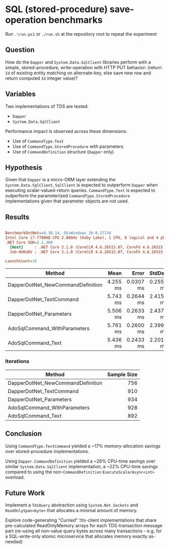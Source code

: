# SQL (stored-procedure) save-operation benchmarks
Run `.\run.ps1` or `./run.sh` at the repository root to repeat the experiment

## Question

How do the `Dapper` and `System.Data.SqlClient` libraries perform with a simple, stored-procedure, write-operation with HTTP PUT behavior: (return `Id` of existing entity matching on alternate-key, else save new row and return computed `Id` integer value)?

## Variables

Two implementations of TDS are tested:

- `Dapper`
- `System.Data.SqlClient`

Performance impact is observed across these dimensions:

- Use of `CommandType.Text`
- Use of `CommandType.StoredProcedure` with parameters
- Use of `CommandDefinition` structure (`Dapper` only)

## Hypothesis

Given that `Dapper` is a micro-ORM layer extending the `System.Data.SqlClient`, `SqlClient` is expected to outperform `Dapper` when executing scalar-valued-return queries. `CommandType.Text` is expected to outperform the parameterized `CommandType.StoredProcedure` implementations given that parameter objects are not used.

## Results

``` ini

BenchmarkDotNet=v0.10.14, OS=Windows 10.0.17134
Intel Core i7-7700HQ CPU 2.80GHz (Kaby Lake), 1 CPU, 8 logical and 4 physical cores
.NET Core SDK=2.1.300
  [Host]     : .NET Core 2.1.0 (CoreCLR 4.6.26515.07, CoreFX 4.6.26515.06), 64bit RyuJIT
  Job-HUKUQV : .NET Core 2.1.0 (CoreCLR 4.6.26515.07, CoreFX 4.6.26515.06), 64bit RyuJIT

LaunchCount=10  

```
|                            Method |     Mean |     Error |    StdDev |   Median | Rank | Allocated |
|---------------------------------- |---------:|----------:|----------:|---------:|-----:|----------:|
| DapperDotNet_NewCommandDefinition | 4.255 ms | 0.0307 ms | 0.2555 ms | 4.255 ms |    1 |   4.98 KB |
|          DapperDotNet_TextCommand | 5.743 ms | 0.2644 ms | 2.4157 ms | 4.388 ms |    3 |   3.54 KB |
|           DapperDotNet_Parameters | 5.506 ms | 0.2633 ms | 2.4375 ms | 4.211 ms |    2 |   4.98 KB |
|      AdoSqlCommand_WithParameters | 5.761 ms | 0.2600 ms | 2.3990 ms | 4.329 ms |    3 |   4.04 KB |
|                AdoSqlCommand_Text | 5.436 ms | 0.2433 ms | 2.2011 ms | 4.356 ms |    2 |   3.34 KB |

### Iterations

|                            Method | Sample Size |
|---------------------------------- | -----------:|
| DapperDotNet_NewCommandDefinition |         756 |
|          DapperDotNet_TextCommand |         910 |
|           DapperDotNet_Parameters |         934 |
|      AdoSqlCommand_WithParameters |         928 |
|                AdoSqlCommand_Text |         892 |

## Conclusion

Using `CommandType.TextCommand` yielded a ~17% memory-allocation savings over stored-procedure implementations.

Using `Dapper.CommandDefinition` yielded a ~26% CPU-time savings over similar `System.Data.SqlClient` implementation; a ~22% CPU-time savings compared to using the non-`CommandDefinition` `ExecuteScalarAsync<int>` overload.

## Future Work

Implement a `TdsQuery` abstraction using `System.Net.Sockets` and `ReadOnlySpan<byte>` that allocates a minimal amount of memory.

Explore code-generating "Curried" `TDS`-client implementations that share pre-calculated ReadOnlyMemory<byte> arrays for each TDS-transaction message part (re-using all non-value query bytes across many transactions - e.g. for a SQL-write-only atomic microservice that allocates memory exactly as-needed)

